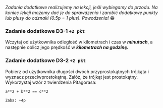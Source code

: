 *Zadania dodatkowe realizujemy na lekcji, jeśli wybiegamy do przodu. Na koniec lekcji możemy dać je do sprawdzenia i zarobić dodatkowe punkty lub plusy do odznaki (0.5p = 1 plus). Powodzenia!* 😁

### Zadanie dodatkowe D3-1 `+2 pkt`
Wczytaj od użytkownika odległość w kilometrach i czas w ***minutach***, a następnie oblicz jego prędkość w ***kilometrach na godzinę.***

### Zadanie dodatkowe D3-2 `+2 pkt`
Pobierz od użytkownika długości dwóch przyprostokątnych trójkąta i wyznacz przeciwprostokątną. Załóż, że trójkąt jest prostokątny. Wykorzystaj wzór z twierdzenia Pitagorasa: 
```
a**2 + b**2 == c**2
```

```
Zaba: +4p
```